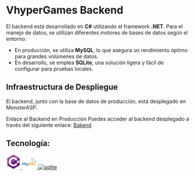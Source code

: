 # VhyperGames Backend

El backend está desarrollado en **C#** utilizando el framework **.NET**. Para el manejo de datos, se utilizan diferentes motores de bases de datos según el entorno:

- En producción, se utiliza **MySQL**, lo que asegura un rendimiento óptimo para grandes volúmenes de datos.
- En desarrollo, se emplea **SQLite**, una solución ligera y fácil de configurar para pruebas locales.

## Infraestructura de Despliegue

El backend, junto con la base de datos de producción, está desplegado en MonsterASP.

Enlace al Backend en Producción
Puedes acceder al backend desplegado a través del siguiente enlace: [Bakend](https://vhypergames.runasp.net/api/)

## Tecnología:

<a href="https://www.w3schools.com/cs/" target="_blank" rel="noreferrer"> <img src="https://raw.githubusercontent.com/devicons/devicon/master/icons/csharp/csharp-original.svg" alt="csharp" width="40" height="40"/> </a> <a href="https://www.mysql.com/" target="_blank" rel="noreferrer"> <img src="https://raw.githubusercontent.com/devicons/devicon/master/icons/mysql/mysql-original-wordmark.svg" alt="mysql" width="40" height="40"/> </a> <a href="https://www.sqlite.org/" target="_blank" rel="noreferrer"> <img src="https://www.vectorlogo.zone/logos/sqlite/sqlite-icon.svg" alt="sqlite" width="40" height="40"/> </a>